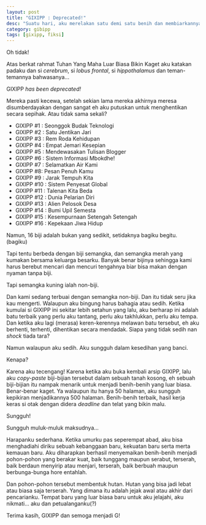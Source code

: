 ```yaml
---
layout: post
title: "GIXIPP : Deprecated!"
desc: "Suatu hari, aku merelakan satu demi satu benih dan membiarkannya untuk mengakar. Semoga."
category: gibipp
tags: [gixipp, fiksi]
---
```


Oh tidak!

Atas berkat rahmat Tuhan Yang Maha Luar Biasa Bikin Kaget aku katakan padaku dan si *cerebrum*, si *lobus frontal*, si *hippothalamus* dan teman-temannya bahwasanya...

GIXIPP *has been deprecated!*

Mereka pasti kecewa, setelah sekian lama mereka akhirnya meresa disumberdayakan dengan sangat eh aku putuskan untuk menghentikan secara sepihak. Atau tidak sama sekali?

- GIXIPP #1 : Seonggok Budak Teknologi
- GIXIPP #2 : Satu Jentikan Jari
- GIXIPP #3 : Rem Roda Kehidupan
- GIXIPP #4 : Empat Jemari Kesepian
- GIXIPP #5 : Mendewasakan Tulisan Blogger
- GIXIPP #6 : Sistem Informasi Mbokdhe!
- GIXIPP #7 : Selamatkan Air Kami
- GIXIPP #8: Pesan Penuh Kamu
- GIXIPP #9 : Jarak Tempuh Kita
- GIXIPP #10 : Sistem Penyesat Global
- GIXIPP #11 : Talenan Kita Beda
- GIXIPP #12 : Dunia Pelarian Diri
- GIXIPP #13 : Alien Pelosok Desa
- GIXIPP #14 : Bumi Upil Semesta
- GIXIPP #15 : Kesempurnaan Setengah Setengah
- GIXIPP #16 : Kepekaan Jiwa Hidup

Namun, 16 biji adalah bukan yang sedikit, setidaknya bagiku begitu. (bagiku)

Tapi tentu berbeda dengan biji semangka, dan semangka merah yang kumakan bersama keluarga besarku. Banyak benar bijinya sehingga kami harus berebut mencari dan mencuri tengahnya biar bisa makan dengan nyaman tanpa biji.

Tapi semangka kuning ialah non-biji.

Dan kami sedang terbuai dengan semangka non-biji. Dan itu tidak seru jika kau mengerti. Walaupun aku bingung harus bahagia atau sedih. Ketika kumulai si GIXIPP ini sekitar lebih setahun yang lalu, aku berharap ini adalah batu terbaik yang perlu aku tantang, perlu aku takhlukkan, perlu aku tempa. Dan ketika aku lagi (merasa) keren-kerennya melawan batu tersebut, eh aku berhenti, terhenti, dihentikan secara mendadak. Siapa yang tidak sedih nan *shock* tiada tara?

Namun walaupun aku sedih. Aku sungguh dalam kesedihan yang banci.

Kenapa?

Karena aku tecengang! Karena ketika aku buka kembali arsip GIXIPP, lalu aku *copy-paste* biji-bijian tersebut dalam sebuah tanah kosong, eh sebuah biji-bijian itu nampak menarik untuk menjadi benih-benih yang luar biasa. Benar-benar kaget. Ya walaupun itu hanya 50 halaman, aku sungguh kepikiran menjadikannya 500 halaman. Benih-benih terbaik, hasil kerja keras si otak dengan didera *deadline* dan telat yang bikin malu.

Sungguh!

Sungguh muluk-muluk maksudnya...

Harapanku sederhana. Ketika umurku pas seperempat abad, aku bisa menghadiahi diriku sebuah kebanggaan baru, kekuatan baru serta merta kemauan baru. Aku diharapkan berhasil menyemaikan benih-benih menjadi pohon-pohon yang berakar kuat, baik tunggang maupun serabut, terserah, baik berdaun menyirip atau menjari, terserah, baik berbuah maupun berbunga-bunga hore entahlah.

Dan pohon-pohon tersebut membentuk hutan. Hutan yang bisa jadi lebat atau biasa saja terserah. Yang dimana itu adalah jejak awal atau akhir dari pencarianku. Tempat baru yang luar biasa baru untuk aku jelajahi, aku nikmati... aku dan petualanganku(?)

Terima kasih, GIXIPP dan semoga menjadi G!